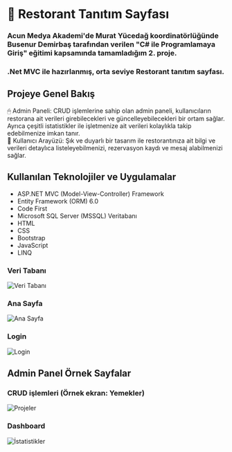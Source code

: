<h1> 🚀 Restorant Tanıtım Sayfası</h1>
<h3>Acun Medya Akademi'de Murat Yücedağ koordinatörlüğünde Busenur Demirbaş tarafından verilen "C# ile Programlamaya Giriş" eğitimi kapsamında tamamladığım 2. proje.</h3>
<h3>.Net MVC ile hazırlanmış, orta seviye Restorant tanıtım sayfası.</h3>
<h2>Projeye Genel Bakış</h2>
<p>🖱 Admin Paneli: CRUD işlemlerine sahip olan admin paneli, kullanıcıların restorana ait verileri girebilecekleri ve güncelleyebilecekleri bir ortam sağlar. Ayrıca çeşitli istatistikler ile işletmenize ait verileri kolaylıkla takip edebilmenize imkan tanır.
  <br/>
  👤 Kullanıcı Arayüzü: Şık ve duyarlı bir tasarım ile restorantınıza ait bilgi ve verileri detaylıca listeleyebilmenizi, rezervasyon kaydı ve mesaj alabilmenizi sağlar.
</p>


<h2>Kullanılan Teknolojiler ve Uygulamalar</h2>
<ul>
<li>ASP.NET MVC (Model-View-Controller) Framework</li>
<li>Entity Framework (ORM) 6.0 </li>
<li>Code First</li>
<li>Microsoft SQL Server (MSSQL) Veritabanı</li>
<li>HTML</li>
<li>CSS</li>
<li>Bootstrap</li>
<li>JavaScript</li>
<li>LINQ</li>
</ul>

<h3>Veri Tabanı</h3>
<img src="https://github.com/user-attachments/assets/540e3f3d-2ca6-4b6e-9d80-c71efadd272e" title="Veri Tabanı" alt="Veri Tabanı">

<h3>Ana Sayfa</h3>
<img src="https://github.com/user-attachments/assets/8a876efb-aa6d-4233-9f7a-234e83af7a01" title="Ana Sayfa" alt="Ana Sayfa">

<h3>Login</h3>
<img src="https://github.com/user-attachments/assets/1919adb5-dca1-4541-b69e-ad450860d511" title="Login" alt="Login">

<h2>Admin Panel Örnek Sayfalar</h2>
<h3>CRUD işlemleri (Örnek ekran: Yemekler)</h3>
<img src="https://github.com/user-attachments/assets/b4addc04-321d-41bb-a87b-3f5047b840eb" title="Projeler" alt="Projeler">

<h3>Dashboard</h3>
<img src="https://github.com/user-attachments/assets/714c894f-1946-4b91-86f6-743474c5b708" title="İstatistikler" alt="İstatistikler">
